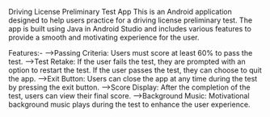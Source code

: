 Driving License Preliminary Test App
This is an Android application designed to help users practice for a driving license preliminary test. The app is built using Java in Android Studio and includes various features to provide a smooth and motivating experience for the user.

Features:-
-->Passing Criteria: Users must score at least 60% to pass the test.
-->Test Retake:
      If the user fails the test, they are prompted with an option to restart the test.
      If the user passes the test, they can choose to quit the app.
-->Exit Button: Users can close the app at any time during the test by pressing the exit button.
-->Score Display: After the completion of the test, users can view their final score.
-->Background Music: Motivational background music plays during the test to enhance the user experience.
